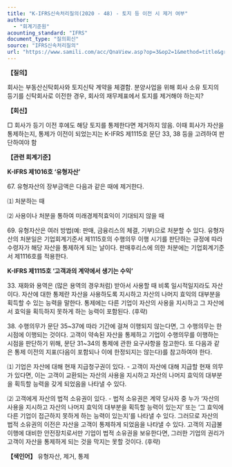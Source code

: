 ```yaml
---
title: "K-IFRS신속처리질의(2020 - 48) - 토지 등 이전 시 제거 여부"
author:
  - "회계기준원"
acounting_standard: "IFRS"
document_type: "질의회신"
source: "IFRS신속처리질의"
url: "https://www.samili.com/acc/QnaView.asp?op=3&op2=1&method=title&group=2124-15;1&orgcode=3&searchword=&page=30&code=K%2DIFRS%EC%8B%A0%EC%86%8D%EC%B2%98%EB%A6%AC%EC%A7%88%EC%9D%98%2D48%3A202007"
---
```

**【질의】**

  

회사는 부동산신탁회사와 토지신탁 계약을 체결함. 분양사업을 위해 회사 소유 토지의 등기를 신탁회사로 이전한 경우, 회사의 재무제표에서 토지를 제거해야 하는지?

  
  

**【회신】**

  

□ 회사가 등기 이전 후에도 해당 토지를 통제한다면 제거하지 않음. 이때 회사가 자산을 통제하는지, 통제가 이전이 되었는지는 K-IFRS 제1115호 문단 33, 38 등을 고려하여 판단하여야 함

  
  

**【관련 회계기준】**

  

**K-IFRS 제1016호 ‘유형자산’**

  

67\. 유형자산의 장부금액은 다음과 같은 때에 제거한다.

⑴ 처분하는 때

⑵ 사용이나 처분을 통하여 미래경제적효익이 기대되지 않을 때

  

69\. 유형자산은 여러 방법(예: 판매, 금융리스의 체결, 기부)으로 처분할 수 있다. 유형자산의 처분일은 기업회계기준서 제1115호의 수행의무 이행 시기를 판단하는 규정에 따라 수령자가 해당 자산을 통제하게 되는 날이다. 판매후리스에 의한 처분에는 기업회계기준서 제1116호를 적용한다.

  

**K-IFRS 제1115호 ‘고객과의 계약에서 생기는 수익’**

  

33\. 재화와 용역은 (많은 용역의 경우처럼) 받아서 사용할 때 비록 일시적일지라도 자산이다. 자산에 대한 통제란 자산을 사용하도록 지시하고 자산의 나머지 효익의 대부분을 획득할 수 있는 능력을 말한다. 통제에는 다른 기업이 자산의 사용을 지시하고 그 자산에서 효익을 획득하지 못하게 하는 능력이 포함된다. (후략)

  

38\. 수행의무가 문단 35~37에 따라 기간에 걸쳐 이행되지 않는다면, 그 수행의무는 한 시점에 이행되는 것이다. 고객이 약속된 자산을 통제하고 기업이 수행의무를 이행하는 시점을 판단하기 위해, 문단 31~34의 통제에 관한 요구사항을 참고한다. 또 다음과 같은 통제 이전의 지표(다음이 포함되나 이에 한정되지는 않는다)를 참고하여야 한다.

⑴ 기업은 자산에 대해 현재 지급청구권이 있다. - 고객이 자산에 대해 지급할 현재 의무가 있다면, 이는 고객이 교환되는 자산의 사용을 지시하고 자산의 나머지 효익의 대부분을 획득할 능력을 갖게 되었음을 나타낼 수 있다.

⑵ 고객에게 자산의 법적 소유권이 있다. - 법적 소유권은 계약 당사자 중 누가 ‘자산의 사용을 지시하고 자산의 나머지 효익의 대부분을 획득할 능력이 있는지’ 또는 ‘그 효익에 다른 기업이 접근하지 못하게 하는 능력이 있는지’를 나타낼 수 있다. 그러므로 자산의 법적 소유권의 이전은 자산을 고객이 통제하게 되었음을 나타낼 수 있다. 고객의 지급불이행에 대비한 안전장치로서만 기업이 법적 소유권을 보유한다면, 그러한 기업의 권리가 고객이 자산을 통제하게 되는 것을 막지는 못할 것이다. (후략)

  
  

**【색인어】** 유형자산, 제거, 통제
